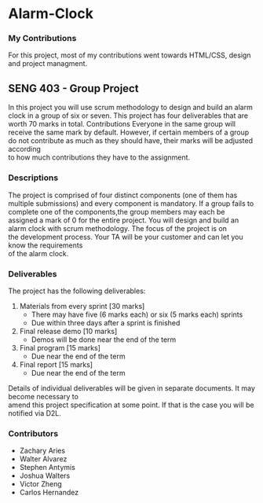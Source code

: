 # Alarm-Clock
### My Contributions
For this project, most of my contributions went towards HTML/CSS, design and project managment.

## SENG 403 - Group Project
In	this	project	you	will	use	scrum	methodology	to	design	and	build	an alarm	clock in	a	group	of	six	
or	seven. This	project	has	four	deliverables that	are	worth	70	marks	in	total.
Contributions
Everyone	in	the	same	group	will	receive	the	same	mark	by	default.	However,	if	certain	members	
of	a	group	do	not	contribute	as	much	as	they	should	have,	their	marks	will	be	adjusted	according	
to	how	much	contributions	they	have	to	the	assignment.

### Descriptions
The project is comprised of four distinct components	(one	of	them	has	multiple	submissions)	and
every component is mandatory. If a group fails to complete one of the components,the group
members may each be assigned a mark of 0 for the entire project.
You	will	design	and	build	an	alarm	clock	with	scrum	methodology.	The	focus	of	the	project	is	on	
the	development	process.	Your	TA	will	be	your	customer	and	can	let	you	know	the	requirements	
of	the	alarm	clock.

### Deliverables
The	project	has	the	following	deliverables:
1. Materials	from	every	sprint	[30	marks]
    - There	may	have	five	(6	marks	each)	or	six	(5	marks	each)	sprints
    - Due	within	three	days	after	a	sprint	is	finished
2. Final	release	demo	[10 marks]
    - Demos will	be	done	near	the	end	of	the	term
3. Final	program	[15 marks]
    - Due	near	the	end	of	the	term
4. Final	report	[15 marks]
    - Due	near	the	end	of	the	term
  
Details	of	individual	deliverables	will	be	given	in	separate	documents.	It	may	become	necessary	to	
amend	this	project	specification	at	some	point.	If	that	is	the	case	you	will	be	notified	via	D2L.

### Contributors
  - Zachary Aries 
  - Walter Alvarez 
  - Stephen Antymis 
  - Joshua Walters 
  - Victor Zheng 
  - Carlos Hernandez
